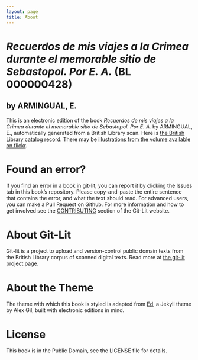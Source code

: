 ```yaml
---
layout: page
title: About
---
```


# _Recuerdos de mis viajes a la Crimea durante el memorable sitio de Sebastopol. Por E. A._ (BL 000000428)

## by ARMINGUAL, E.

This is an electronic edition of the book _Recuerdos de mis viajes a la Crimea durante el memorable sitio de Sebastopol. Por E. A._ by ARMINGUAL, E., automatically generated from a British Library scan. Here is [the British Library catalog record](http://explore.bl.uk/primo_library/libweb/action/search.do?cs=frb&doc=BLL01000000428&dscnt=1&scp.scps=scope:(BLCONTENT)&frbg=&tab=local_tab&srt=rank&ct=search&mode=Basic&dum=true&tb=t&indx=1&vl(freeText0)=000000428&fn=search&vid=BLVU1). There may be [illustrations from the volume available on flickr](https://www.flickr.com/photos/britishlibrary/tags/sysnum000000428).

# Found an error?
If you find an error in a book in git-lit, you can report it by clicking the Issues tab in this book’s repository. Please copy-and-paste the entire sentence that contains the error, and what the text should read. For advanced users, you can make a Pull Request on Github.  For more information and how to get involved see the [CONTRIBUTING](http://git-lit.github.io/#contributing) section of the Git-Lit website.

# About Git-Lit
Git-lit is a project to upload and version-control public domain texts from the British Library corpus of scanned digital texts. Read more at [the git-lit project page](https://github.com/Git-Lit/git-lit).

# About the Theme
The theme with which this book is styled is adapted from [Ed](https://github.com/elotroalex/ed), a Jekyll theme by Alex Gil, built with electronic editions in mind.

# License 
This book is in the Public Domain, see the LICENSE file for details. 